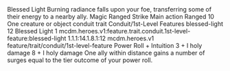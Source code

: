 <ability>
  <name>Blessed Light</name>
  <flavor>Burning radiance falls upon your foe, transferring some of their energy to a nearby ally.</flavor>
  <keywords>
    <keyword>Magic</keyword>
    <keyword>Ranged</keyword>
    <keyword>Strike</keyword>
  </keywords>
  <type>Main action</type>
  <distance>Ranged 10</distance>
  <target>One creature or object</target>
  <metadata>
    <class>conduit</class>
    <feature_type>trait</feature_type>
    <file_dpath>Conduit/1st-Level Features</file_dpath>
    <item_id>blessed-light</item_id>
    <item_index>12</item_index>
    <item_name>Blessed Light</item_name>
    <level>1</level>
    <scc>mcdm.heroes.v1:feature.trait.conduit.1st-level-feature:blessed-light</scc>
    <scdc>1.1.1:14.1.8.1:12</scdc>
    <source>mcdm.heroes.v1</source>
    <type>feature/trait/conduit/1st-level-feature</type>
  </metadata>
  <effects>
    <effect type="roll">
      <roll>Power Roll + Intuition</roll>
      <t1>3 + I holy damage</t1>
      <t3>8 + I holy damage</t3>
    </effect>
    <effect type="mundane">One ally within distance gains a number of surges equal to the tier outcome of your power roll.</effect>
  </effects>
</ability>
